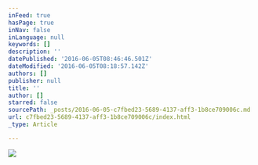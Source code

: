 ```yaml
---
inFeed: true
hasPage: true
inNav: false
inLanguage: null
keywords: []
description: ''
datePublished: '2016-06-05T08:46:46.501Z'
dateModified: '2016-06-05T08:18:57.142Z'
authors: []
publisher: null
title: ''
author: []
starred: false
sourcePath: _posts/2016-06-05-c7fbed23-5689-4137-aff3-1b8ce709006c.md
url: c7fbed23-5689-4137-aff3-1b8ce709006c/index.html
_type: Article

---
```

![](https://the-grid-user-content.s3-us-west-2.amazonaws.com/3d6702e3-eae2-405d-bc3e-94675caed346.jpg)